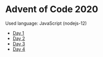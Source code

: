 # Advent of Code 2020

Used language: JavaScript (nodejs-12)

- [Day 1](https://adventofcode.com/2020/day/1)
- [Day 2](https://adventofcode.com/2020/day/2)
- [Day 3](https://adventofcode.com/2020/day/3)
- [Day 4](https://adventofcode.com/2020/day/4)
